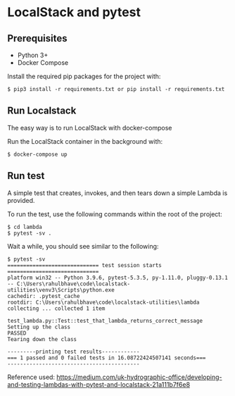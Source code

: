 # LocalStack and pytest


## Prerequisites

* Python 3+
* Docker Compose

Install the required pip packages for the project with:

    $ pip3 install -r requirements.txt or pip install -r requirements.txt

## Run Localstack

The easy way is to run LocalStack with docker-compose

Run the LocalStack container in the background with:
    
    $ docker-compose up 


## Run test

A simple test that creates, invokes, and then tears down a simple Lambda is provided.

To run the test, use the following commands within the root of the project:

```
$ cd lambda
$ pytest -sv . 
```

Wait a while, you should see similar to the following:

```
$ pytest -sv
============================= test session starts =============================
platform win32 -- Python 3.9.6, pytest-5.3.5, py-1.11.0, pluggy-0.13.1 -- C:\Users\rahulbhave\code\localstack-utilities\venv3\Scripts\python.exe
cachedir: .pytest_cache
rootdir: C:\Users\rahulbhave\code\localstack-utilities\lambda
collecting ... collected 1 item

test_lambda.py::Test::test_that_lambda_returns_correct_message
Setting up the class
PASSED
Tearing down the class

---------printing test results------------
=== 1 passed and 0 failed tests in 16.08722424507141 seconds===
------------------------------------------

```
Reference used:
https://medium.com/uk-hydrographic-office/developing-and-testing-lambdas-with-pytest-and-localstack-21a111b7f6e8
